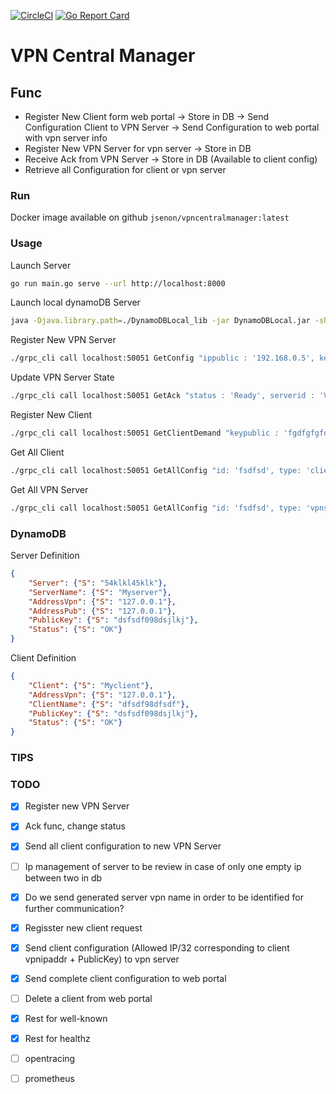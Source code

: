 [![CircleCI](https://circleci.com/gh/jsenon/vpncentralmanager.svg?style=svg)](https://circleci.com/gh/jsenon/vpncentralmanager)
[![Go Report Card](https://goreportcard.com/badge/github.com/jsenon/vpncentralmanager)](https://goreportcard.com/report/github.com/jsenon/vpncentralmanager)

# VPN Central Manager

## Func

- Register New Client form web portal -> Store in DB -> Send Configuration Client to VPN Server -> Send Configuration to web portal with vpn server info
- Register New VPN Server for vpn server -> Store in DB
- Receive Ack from VPN Server -> Store in DB (Available to client config)
- Retrieve all Configuration for client or vpn server

### Run

Docker image available on github `jsenon/vpncentralmanager:latest`

### Usage

Launch Server

```sh
go run main.go serve --url http://localhost:8000
```

Launch local dynamoDB Server

```sh
java -Djava.library.path=./DynamoDBLocal_lib -jar DynamoDBLocal.jar -sharedDb
```

Register New VPN Server

```sh
./grpc_cli call localhost:50051 GetConfig "ippublic : '192.168.0.5', keypublic : 'fdjlfdsjkf989dfjsklj', hostname : 'Server1'"
```

Update VPN Server State

```sh
./grpc_cli call localhost:50051 GetAck "status : 'Ready', serverid : 'VcnfxJcuibnfbmta'"
```

Register New Client

```sh
./grpc_cli call localhost:50051 GetClientDemand "keypublic : 'fgdfgfgfdg867gfdgdf', hostname : 'Myclient1'"
```

Get All Client

```sh
./grpc_cli call localhost:50051 GetAllConfig "id: 'fsdfsd', type: 'client'"
```

Get All VPN Server

```sh
./grpc_cli call localhost:50051 GetAllConfig "id: 'fsdfsd', type: 'vpnserver'"
```

### DynamoDB

Server Definition

```json
{
    "Server": {"S": "54klkl45klk"},
    "ServerName": {"S": "Myserver"},
    "AddressVpn": {"S": "127.0.0.1"},
    "AddressPub": {"S": "127.0.0.1"},
    "PublicKey": {"S": "dsfsdf098dsjlkj"},
    "Status": {"S": "OK"}
}
```

Client Definition

```json
{
    "Client": {"S": "Myclient"},
    "AddressVpn": {"S": "127.0.0.1"},
    "ClientName": {"S": "dfsdf98dfsdf"},
    "PublicKey": {"S": "dsfsdf098dsjlkj"},
    "Status": {"S": "OK"}
}
```

### TIPS

### TODO

- [x] Register new VPN Server
- [x] Ack func, change status
- [x] Send all client configuration to new VPN Server
- [ ] Ip management of server to be review in case of only one empty ip between two in db
- [x] Do we send generated server vpn name in order to be identified for further communication?

- [x] Regisster new client request
- [x] Send client configuration (Allowed IP/32 corresponding to client vpnipaddr + PublicKey) to vpn server
- [x] Send complete client configuration to web portal
- [ ] Delete a client from web portal

- [x] Rest for well-known
- [x] Rest for healthz
- [ ] opentracing
- [ ] prometheus